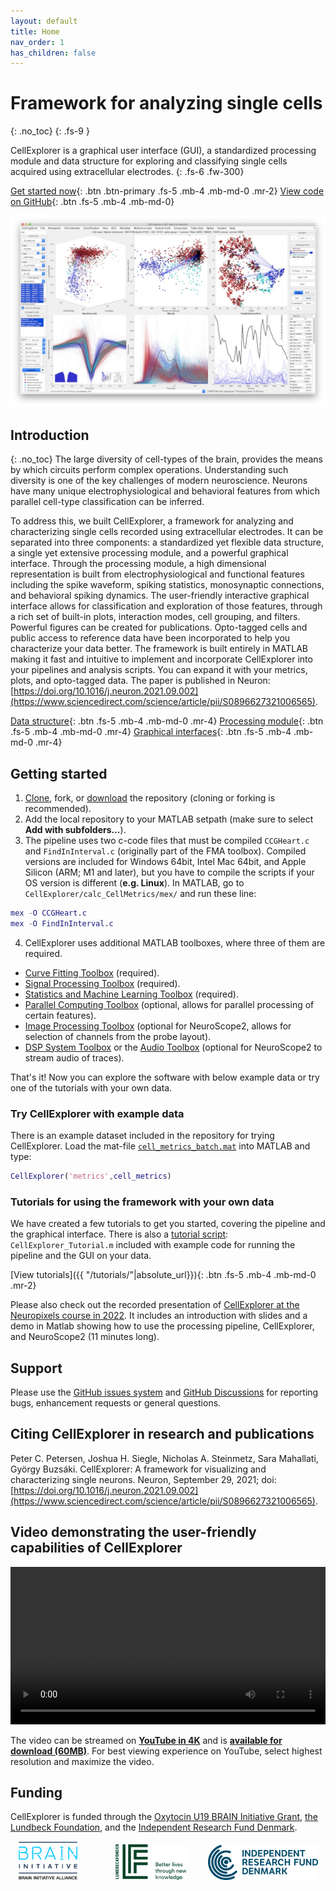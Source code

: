 ```yaml
---
layout: default
title: Home
nav_order: 1
has_children: false
---
```

# Framework for analyzing single cells
{: .no_toc}
{: .fs-9 }

CellExplorer is a graphical user interface (GUI), a standardized processing module and data structure for exploring and classifying single cells acquired using extracellular electrodes.
{: .fs-6 .fw-300}

[Get started now](#getting-started){: .btn .btn-primary .fs-5 .mb-4 .mb-md-0 .mr-2} [View code on GitHub](https://github.com/petersenpeter/CellExplorer){: .btn .fs-5 .mb-4 .mb-md-0}

![CellExplorer](https://raw.githubusercontent.com/petersenpeter/common_resources/main/images/CellExplorerInterface-1200x730-1.jpeg)

## Introduction
{: .no_toc}
The large diversity of cell-types of the brain, provides the means by which circuits perform complex operations. Understanding such diversity is one of the key challenges of modern neuroscience. Neurons have many unique electrophysiological and behavioral features from which parallel cell-type classification can be inferred. 

To address this, we built CellExplorer, a framework for analyzing and characterizing single cells recorded using extracellular electrodes. It can be separated into three components: a standardized yet flexible data structure, a single yet extensive processing module, and a powerful graphical interface. Through the processing module, a high dimensional representation is built from electrophysiological and functional features including the spike waveform, spiking statistics, monosynaptic connections, and behavioral spiking dynamics. The user-friendly interactive graphical interface allows for classification and exploration of those features, through a rich set of built-in plots, interaction modes, cell grouping, and filters. Powerful figures can be created for publications. Opto-tagged cells and public access to reference data have been incorporated to help you characterize your data better. The framework is built entirely in MATLAB making it fast and intuitive to implement and incorporate CellExplorer into your pipelines and analysis scripts. You can expand it with your metrics, plots, and opto-tagged data. The paper is published in Neuron: [https://doi.org/10.1016/j.neuron.2021.09.002](https://www.sciencedirect.com/science/article/pii/S0896627321006565).


[Data structure]({{"/data-structure/"|absolute_url}}){: .btn .fs-5 .mb-4 .mb-md-0 .mr-4} [Processing module]({{"/pipeline/"|absolute_url}}){: .btn .fs-5 .mb-4 .mb-md-0 .mr-4} [Graphical interfaces]({{"/interfaces/"|absolute_url}}){: .btn .fs-5 .mb-4 .mb-md-0 .mr-4}

## Getting started
1. [Clone](x-github-client://openRepo/https://github.com/petersenpeter/CellExplorer), fork, or [download](https://github.com/petersenpeter/CellExplorer/archive/master.zip) the repository (cloning or forking is recommended).
2. Add the local repository to your MATLAB setpath (make sure to select __Add with subfolders...__). 
3. The pipeline uses two c-code files that must be compiled `CCGHeart.c` and `FindInInterval.c` (originally part of the FMA toolbox). Compiled versions are included for Windows 64bit, Intel Mac 64bit, and Apple Silicon (ARM; M1 and later), but you have to compile the scripts if your OS version is different (__e.g. Linux__). In MATLAB, go to `CellExplorer/calc_CellMetrics/mex/` and run these line:
```m
mex -O CCGHeart.c
mex -O FindInInterval.c
```
4. CellExplorer uses additional MATLAB toolboxes, where three of them are required.
  * [Curve Fitting Toolbox](https://se.mathworks.com/products/curvefitting.html) (required).
  * [Signal Processing Toolbox](https://se.mathworks.com/products/signal.html) (required).
  * [Statistics and Machine Learning Toolbox](https://se.mathworks.com/products/statistics.html) (required).
  * [Parallel Computing Toolbox](https://se.mathworks.com/products/parallel-computing.html) (optional, allows for parallel processing of certain features).
  * [Image Processing Toolbox](https://se.mathworks.com/products/image.html) (optional for NeuroScope2, allows for selection of channels from the probe layout).
  * [DSP System Toolbox](https://se.mathworks.com/products/dsp-system.html) or the [Audio Toolbox](https://www.mathworks.com/products/audio.html) (optional for NeuroScope2 to stream audio of traces).

That's it! Now you can explore the software with below example data or try one of the tutorials with your own data.

### Try CellExplorer with example data
There is an example dataset included in the repository for trying CellExplorer. Load the mat-file [`cell_metrics_batch.mat`](https://github.com/petersenpeter/CellExplorer/blob/master/exampleData/cell_metrics_batch.mat?raw=true) into MATLAB and type:
```m
CellExplorer('metrics',cell_metrics)
```

### Tutorials for using the framework with your own data 
We have created a few tutorials to get you started, covering the pipeline and the graphical interface. There is also a [tutorial script](https://github.com/petersenpeter/CellExplorer/blob/master/tutorials/CellExplorer_Tutorial.m): `CellExplorer_Tutorial.m` included with example code for running the pipeline and the GUI on your data.

[View tutorials]({{ "/tutorials/"|absolute_url}}){: .btn .fs-5 .mb-4 .mb-md-0 .mr-2}

Please also check out the recorded presentation of [CellExplorer at the Neuropixels course in 2022](https://www.youtube.com/watch?v=ejI5VIz9Yw8). It includes an introduction with slides and a demo in Matlab showing how to use the processing pipeline, CellExplorer, and NeuroScope2 (11 minutes long).

## Support
Please use the [GitHub issues system](https://github.com/petersenpeter/CellExplorer/issues) and [GitHub Discussions](https://github.com/petersenpeter/CellExplorer/discussions) for reporting bugs, enhancement requests or general questions.

## Citing CellExplorer in research and publications
Peter C. Petersen, Joshua H. Siegle, Nicholas A. Steinmetz, Sara Mahallati, György Buzsáki. CellExplorer: A framework for visualizing and characterizing single neurons. Neuron, September 29, 2021; doi: [https://doi.org/10.1016/j.neuron.2021.09.002](https://www.sciencedirect.com/science/article/pii/S0896627321006565).

## Video demonstrating the user-friendly capabilities of CellExplorer
<video width="100%" height="auto" controls="controls">
  <source src="https://raw.githubusercontent.com/petersenpeter/common_resources/main/videos/CellExplorerMovie_WhiteIntro.mp4" type="video/mp4">
</video>

The video can be streamed on [__YouTube in 4K__](https://www.youtube.com/watch?v=GR1glNhcGIY) and is [__available for download (60MB)__](https://raw.githubusercontent.com/petersenpeter/common_resources/main/videos/CellExplorerMovie.mp4). For best viewing experience on YouTube, select highest resolution and maximize the video. 

## Funding
CellExplorer is funded through the [Oxytocin U19 BRAIN Initiative Grant](https://med.nyu.edu/departments-institutes/neuroscience/research/shared-research-resources/oxytocin-u19-brain-initiative-grant), [the Lundbeck Foundation](https://www.lundbeckfonden.com/en/), and the [Independent Research Fund Denmark](https://ufm.dk/en/research-and-innovation/councils-and-commissions/independent-research-fund-Denmark).

<p align="center">
	<img src="https://raw.githubusercontent.com/petersenpeter/common_resources/main/images/brain_initiative.png" width="19%">&emsp;&emsp;&emsp;&emsp;
	<img src="https://raw.githubusercontent.com/petersenpeter/common_resources/main/images/Lundbeck_foundation.png" width="23%">&emsp;&emsp;
	<img src="https://raw.githubusercontent.com/petersenpeter/common_resources/main/images/IndependentResearchFundDenmark.png" width="35%">
</p>
